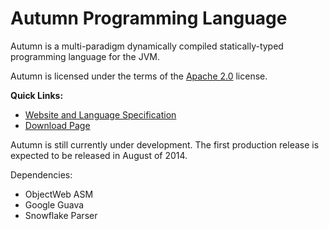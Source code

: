 Autumn Programming Language
======

Autumn is a multi-paradigm dynamically compiled statically-typed programming language for the JVM.

Autumn is licensed under the terms of the [Apache 2.0](http://www.apache.org/licenses/LICENSE-2.0) license. 

**Quick Links:**

+ [Website and Language Specification](http://mackenzie-high.github.io/autumn/)
+ [Download Page](http://mackenzie-high.github.io/autumn/TextPage.html?page=Downloads)


Autumn is still currently under development. The first production release is expected to be released in August of 2014.

Dependencies:
+ ObjectWeb ASM
+ Google Guava
+ Snowflake Parser
